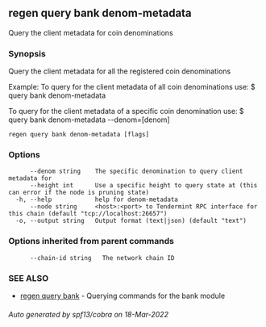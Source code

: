 ## regen query bank denom-metadata

Query the client metadata for coin denominations

### Synopsis

Query the client metadata for all the registered coin denominations

Example:
  To query for the client metadata of all coin denominations use:
  $ <appd> query bank denom-metadata

To query for the client metadata of a specific coin denomination use:
  $ <appd> query bank denom-metadata --denom=[denom]

```
regen query bank denom-metadata [flags]
```

### Options

```
      --denom string    The specific denomination to query client metadata for
      --height int      Use a specific height to query state at (this can error if the node is pruning state)
  -h, --help            help for denom-metadata
      --node string     <host>:<port> to Tendermint RPC interface for this chain (default "tcp://localhost:26657")
  -o, --output string   Output format (text|json) (default "text")
```

### Options inherited from parent commands

```
      --chain-id string   The network chain ID
```

### SEE ALSO

* [regen query bank](regen_query_bank.md)	 - Querying commands for the bank module

###### Auto generated by spf13/cobra on 18-Mar-2022
